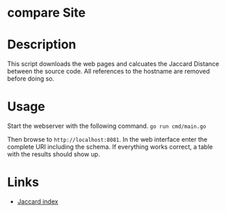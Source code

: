 compare Site
===========================

# Description
This script downloads the web pages and calcuates the Jaccard Distance between the source code.
All references to the hostname are removed before doing so.


# Usage
Start the webserver with the following command.
`go run cmd/main.go`

Then browse to `http://localhost:8081`.
In the web interface enter the complete URI including the schema.
If everything works correct, a table with the results should show up.


# Links
* [Jaccard index](https://en.wikipedia.org/wiki/Jaccard_index)
